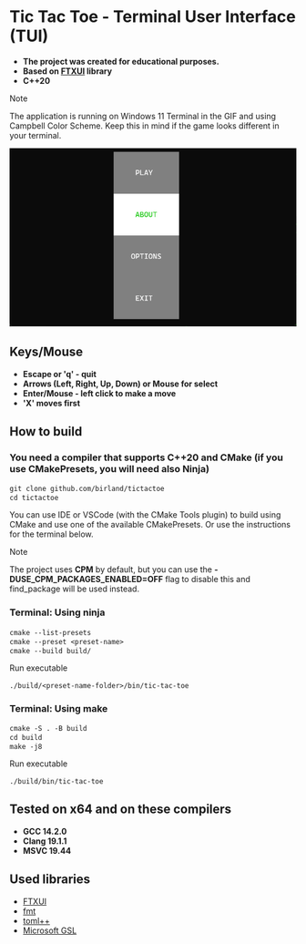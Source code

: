 # Tic Tac Toe - Terminal User Interface (TUI)

- **The project was created for educational purposes.**
- **Based on [FTXUI](https://github.com/ArthurSonzogni/FTXUI) library**
- **C++20**

> [!NOTE]
> The application is running on Windows 11 Terminal in the GIF and using Campbell Color Scheme. Keep this in mind if the game looks different in your terminal.

![banner](docs/images/banner.gif)

## Keys/Mouse

- **Escape or 'q' - quit**
- **Arrows (Left, Right, Up, Down) or Mouse for select**
- **Enter/Mouse - left click to make a move**
- **'X' moves first**

## How to build

### You need a compiler that supports C++20 and CMake (if you use CMakePresets, you will need also Ninja)

    git clone github.com/birland/tictactoe
    cd tictactoe
You can use IDE or VSCode (with the CMake Tools plugin) to build using CMake  and use one of the available CMakePresets. Or use the instructions for the terminal below.

> [!NOTE]
> The project uses **CPM** by default, but you can use the **-DUSE_CPM_PACKAGES_ENABLED=OFF** flag to disable this and find_package will be used instead.

### Terminal: Using ninja

    cmake --list-presets
    cmake --preset <preset-name>
    cmake --build build/

Run executable

    ./build/<preset-name-folder>/bin/tic-tac-toe

### Terminal: Using make

    cmake -S . -B build
    cd build
    make -j8

Run executable

    ./build/bin/tic-tac-toe

## Tested on x64 and on these compilers

- **GCC 14.2.0**
- **Clang 19.1.1**
- **MSVC 19.44**

## Used libraries

- [FTXUI](https://github.com/ArthurSonzogni/FTXUI)
- [fmt](https://github.com/fmtlib/fmt)
- [toml++](https://github.com/marzer/tomlplusplus)
- [Microsoft GSL](https://github.com/microsoft/gsl)
